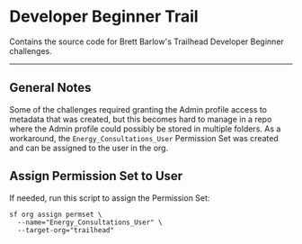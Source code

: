 # Developer Beginner Trail

Contains the source code for Brett Barlow's Trailhead Developer Beginner
challenges.

---

## General Notes

Some of the challenges required granting the Admin profile access to metadata
that was created, but this becomes hard to manage in a repo where the Admin
profile could possibly be stored in multiple folders. As a workaround, the
`Energy_Consultations_User` Permission Set was created and can be assigned to
the user in the org.

## Assign Permission Set to User

If needed, run this script to assign the Permission Set:

```shell
sf org assign permset \
  --name="Energy_Consultations_User" \
  --target-org="trailhead"
```
